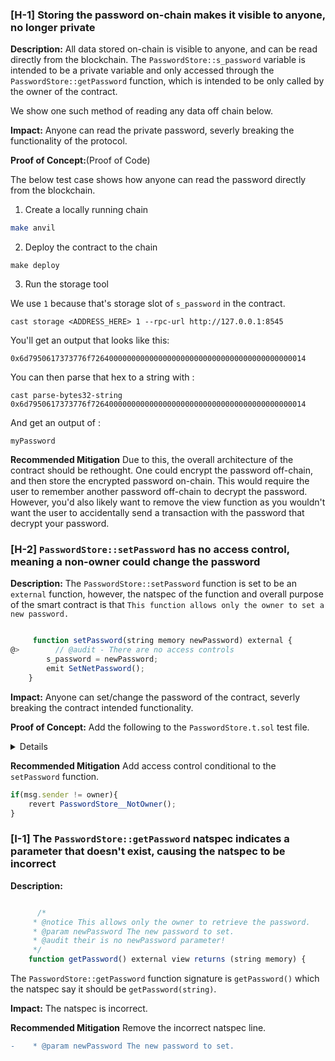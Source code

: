 ### [H-1] Storing the password on-chain makes it visible to anyone, no longer private 


**Description:** All data stored on-chain is visible to anyone, and can be read directly  from the blockchain. The `PasswordStore::s_password` variable is intended to be a private variable and only accessed through the `PasswordStore::getPassword` function, which is intended to be only called by the owner of the contract. 

We show one such method of reading any data off chain below.

**Impact:** Anyone can read the private password, severly breaking the functionality of the protocol.

**Proof of Concept:**(Proof of Code)

The below test case shows how anyone can read the password directly from the blockchain.

1. Create a locally running chain
   
``` bash 
make anvil 
```

2. Deploy the contract to the chain 

```
make deploy
```

3. Run the storage tool

We use `1` because that's storage slot of `s_password` in the contract. 

```
cast storage <ADDRESS_HERE> 1 --rpc-url http://127.0.0.1:8545
```

You'll get an output that looks like this: 

`0x6d7950617373776f726400000000000000000000000000000000000000000014`


You can then parse that hex to a string with : 

```
cast parse-bytes32-string 0x6d7950617373776f726400000000000000000000000000000000000000000014
```

And get an output of : 

```
myPassword
```



**Recommended Mitigation** Due to this,  the overall architecture of the contract should be rethought. One could encrypt the password off-chain, and then store the encrypted password on-chain. This would require the user to remember another password off-chain to decrypt the password. However,  you'd also likely want to remove the view function as you wouldn't want the user to accidentally send a transaction with the password that decrypt your password.



### [H-2] `PasswordStore::setPassword` has no access control, meaning a non-owner could change the password



**Description:** The `PasswordStore::setPassword` function is set to be an  `external` function, however, the natspec of the function and overall purpose of the smart contract is that `This function allows only the owner to set a new password.`

```javascript 

     function setPassword(string memory newPassword) external {
@>        // @audit - There are no access controls
        s_password = newPassword;
        emit SetNetPassword();
    }

```

**Impact:** Anyone can set/change the password of the contract, severly breaking the contract intended functionality. 


**Proof of Concept:**  Add the following to the `PasswordStore.t.sol` test file. 


<details>

<summery>Code </summery> 

```javascript

  function test_anyone_can_set_password(address randomAddress) public {
        vm.assume(randomAddress != owner);
        vm.prank(randomAddress);
        string memory expectedPassword  = "myNewPassword";
        passwordStore.setPassword(expectedPassword);

        vm.prank(owner);
        string memory actualPassword = passwordStore.getPassword();
        assertEq(actualPassword, expectedPassword);
    }
```

</details>

**Recommended Mitigation** Add access control conditional to the   `setPassword` function.


```javascript
if(msg.sender != owner){
    revert PasswordStore__NotOwner();
}
```


### [I-1] The `PasswordStore::getPassword` natspec indicates a parameter that doesn't exist, causing the natspec to be incorrect

**Description:**

```javascript

      /*
     * @notice This allows only the owner to retrieve the password.
     * @param newPassword The new password to set.
     * @audit their is no newPassword parameter!
     */
    function getPassword() external view returns (string memory) {
```

The `PasswordStore::getPassword` function signature is `getPassword()` which the natspec say it should be `getPassword(string)`.

**Impact:** The natspec is incorrect.


**Recommended Mitigation** Remove the incorrect natspec line. 


```diff
-    * @param newPassword The new password to set.
```